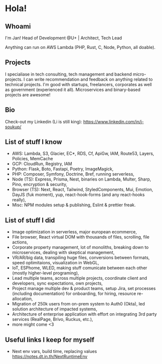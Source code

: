 # Hola!

## Whoami

I'm Jan! Head of Development @U+ | Architect, Tech Lead

Anything can run on AWS Lambda (PHP, Rust, C, Node, Python, all doable).

## Projects

I specialiase in tech consulting, tech management and backend micro-projects.
I can write recommendation and feedback on anything related to technical projects. I'm good with startups, freelancers, corporates as well as government (experienced it all). Microservices and binary-based projects are awesome!

## Bio

Check-out my Linkedin (Li is still king): https://www.linkedin.com/in/j-soukup/

## List of stuff I know

- AWS: Lambda, S3, Glacier, EC*, RDS, Cf, ApiGw, IAM, Route53, Layers, Policies, MemCache
- GCP: CloudRun, Registry, IAM
- Python: Flask, Boto, Fastapi, Poetry, ImageMagick, 
- PHP: Composer, Symfony, Doctrine, Bref, running serverless,
- Node (TS): Express, Prisma, Nest, binaries on Lambda, Multer, Sharp, Pino, encryption & security,
- Browser (TS): Next, React, Tailwind, StyledComponents, Mui, Emotion, DayJS (fuk moment), yup, react-hook-forms (and any react-hooks really),
- Misc: NPM modules setup & publishing, Eslint & prettier freak.

## List of stuff I did

- Image optimization in serverless, major european ecommerce,
- File browser, React virtual DOM with thousands of files, scrolling, file actions,
- Corporate property management, lot of monoliths, breaking down to microservices, dealing with skeptical management,
- VR/AR/big data, transpiling huge files, conversions between formats, speed optimitaions, visualization in WebGL,
- IoT, ESPhome, WLED, making stuff comunicate between each other (mostly higher-level programing),
- Lead multiple teams, across multiple projects, coordinate client and developers, sync expectations, own projects,
- Project manage multiple dev & product teams, setup Jira, set processes (including documentation) for onboarding, for hiring, resource re-allocation,
- Migration of 250k users from on-prem system to Auth0 (Okta), led solution architecture of impacted systems,
- Architecture of enterprise application with effort on integrating 3rd party services (RealPage, Brivo, Ruckus, etc.),
- more might come <3

## Useful links I keep for myself

- Next env vars, build time, replacing values https://notes.dt.in.th/NextRuntimeEnv
